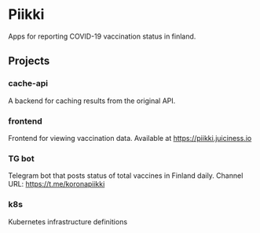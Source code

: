 # Piikki

Apps for reporting COVID-19 vaccination status in finland.

## Projects

### cache-api

A backend for caching results from the original API.

### frontend

Frontend for viewing vaccination data. Available at https://piikki.juiciness.io

### TG bot

Telegram bot that posts status of total vaccines in Finland daily. Channel URL: https://t.me/koronapiikki

### k8s

Kubernetes infrastructure definitions
